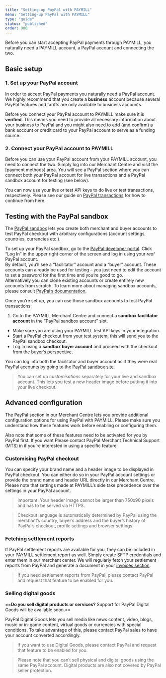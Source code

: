 ```yaml
---
title: "Setting-up PayPal with PAYMILL"
menu: "Setting-up PayPal with PAYMILL"
type: "guide"
status: "published"
order: 900
---
```


Before you can start accepting PayPal payments through PAYMILL, you naturally need a PAYMILL account, a PayPal account and connecting the two.

## Basic setup

### 1. Set up your PayPal account

In order to accept PayPal payments you naturally need a PayPal account. We highly recommend that you create a **business** account because several PayPal features and tariffs are only available to business accounts.

Before you connect your PayPal account to PAYMILL make sure it is **verified**. This means you need to provide all necessary information about your business to PayPal and you might also need to add (and confirm) a bank account or credit card to your PayPal account to serve as a funding source.

### 2. Connect your PayPal account to PAYMILL

Before you can use your PayPal account from your PAYMILL account, you need to connect the two. Simply log into our Merchant Centre and visit the [payment methods] area. You will see a PayPal section where you can connect both your PayPal account for live transactions and a PayPal sandbox account for testing (see below).

You can now use your live or test API keys to do live or test transactions, respectively. Please see our guide on [PayPal transactions](paypal-transactions) for how to continue from here.

## Testing with the PayPal sandbox

The [PayPal sandbox](https://www.paypal.com/de/webapps/mpp/communication/sandbox) lets you create both merchant and buyer accounts to test PayPal checkout with arbitrary configurations (account settings, countries, currencies etc.).

To set up your PayPal sandbox, go to the [PayPal developer portal](https://developer.paypal.com/developer/accounts). Click “Log In” in the upper right corner of the screen and log in using your *real* PayPal account.  
By default, you’ll see a “facilitator” account and a “buyer” account. These accounts can already be used for testing – you just need to edit the account to set a password for the first time and you’re good to go.  
Alternatively you can clone existing accounts or create entirely new accounts from scratch. To learn more about managing sandbox accounts, please consult [PayPal’s documentation](https://developer.paypal.com/docs/classic/lifecycle/sb_about-accounts/).

Once you’re set up, you can use those sandbox accounts to test PayPal transactions:

1. Go to the PAYMILL Merchant Centre and connect a **sandbox facilitator account** in the “PayPal sandbox account” slot.
- Make sure you are using your PAYMILL test API keys in your integration.
- Start a PayPal checkout from your test system, this will send you to the PayPal sandbox checkout.
- Log in using a **sandbox buyer account** and proceed with the checkout from the buyer’s perspective.

You can log into both the facilitator and buyer account as if they were real PayPal accounts by going to the [PayPal sandbox site](https://www.sandbox.paypal.com/).

> You can set up *customisations* separately for your live and sandbox account. This lets you test a new header image before putting it into your live checkout.

## Advanced configuration

The PayPal section in our Merchant Centre lets you provide additional configuration options for using PayPal with PAYMILL. Please make sure you understand how these features work before enabling or configuring them.

Also note that some of these features need to be activated for you by PayPal first. If you want  Please contact PayPal Merchant Technical Support (MTS) in if you’re interested in using a specific feature.

### Customising PayPal checkout

You can specify your brand name and a header image to be displayed in PayPal checkout. You can either do so in your PayPal account settings or provide the brand name and header URL directly in our Merchant Centre. Please note that settings made at PAYMILL’s side take precedence over the settings in your PayPal account.

> Important: Your header image cannot be larger than 750x90 pixels and has to be served via HTTPS.

> Checkout language is automatically determined by PayPal using the merchant’s country, buyer’s address and the buyer’s history of PayPal’s checkout, profile settings and browser settings.

### Fetching settlement reports

If PayPal settlement reports are available for you, they can be included in your PAYMILL settlement report as well. Simply create SFTP credentials and enter them in our merchant center. We will regularly fetch your settlement reports from PayPal and generate a document in your [invoices section](https://app.paymill.com/invoices).

> If you need settlement reports from PayPal, please contact PayPal and request that feature to be enabled for you.

### Selling digital goods

==**Do you sell digital products or services?** Support for PayPal Digital Goods will be available soon.==

PayPal Digital Goods lets you sell media like news content, video, blogs, music or in-game content, virtual goods or currencies with special conditions. To take advantage of this, please contact PayPal sales to have your account converted accordingly.

> If you want to use Digital Goods, please contact PayPal and request that feature to be enabled for you.

> Please note that you can’t sell physical and digital goods using the same PayPal account. Digital products are also not covered by PayPal seller protection.
